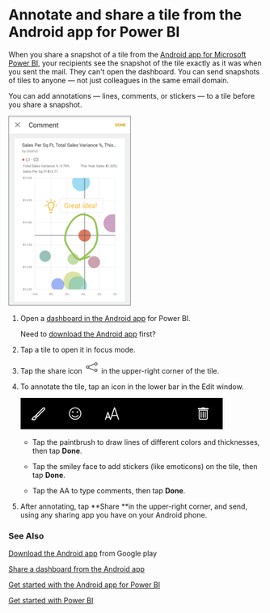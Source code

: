 ﻿<properties 
   pageTitle="Annotate and share a tile from the Android app for Power BI"
   description="Annotate and share a tile from the Android app for Power BI"
   services="powerbi" 
   documentationCenter="" 
   authors="pcw3187" 
   manager="mblythe" 
   editor=""
   tags=""/>
 
<tags
   ms.service="powerbi"
   ms.devlang="NA"
   ms.topic="article"
   ms.tgt_pltfrm="NA"
   ms.workload="powerbi"
   ms.date="10/14/2015"
   ms.author="v-pawrig"/>
# Annotate and share a tile from the Android app for Power BI

When you share a snapshot of a tile from the [Android app for Microsoft Power BI](https://support.powerbi.com/knowledgebase/articles/577773), your recipients see the snapshot of the tile exactly as it was when you sent the mail. They can't open the dashboard. You can send snapshots of tiles to anyone — not just colleagues in the same email domain.

You can add annotations — lines, comments, or stickers — to a tile before you share a snapshot.

![](media/powerbi-mobile-annotate-and-share-a-tile-from-the-android-app/PBI_Andr_AnnotatedSm.png)

1. Open a [dashboard in the Android app](https://support.powerbi.com/knowledgebase/articles/608316) for Power BI.

	Need to [download the Android app](http://go.microsoft.com/fwlink/?LinkID=544867) first?

2. Tap a tile to open it in focus mode.

3. Tap the share icon ![](media/powerbi-mobile-annotate-and-share-a-tile-from-the-android-app/PBI_Andr_ShareSnapIcon.png) in the upper-right corner of the tile.

4. To annotate the tile, tap an icon in the lower bar in the Edit window.

	![](media/powerbi-mobile-annotate-and-share-a-tile-from-the-android-app/PBI_Andr_AnnotateBar.png)

	-   Tap the paintbrush to draw lines of different colors and thicknesses, then tap **Done**.

	-   Tap the smiley face to add stickers (like emoticons) on the tile, then tap **Done**.

	-   Tap the AA to type comments, then tap **Done**.

5. After annotating, tap **Share **in the upper-right corner, and send, using any sharing app you have on your Android phone.

### See Also

[Download the Android app](http://go.microsoft.com/fwlink/?LinkID=544867) from Google play

[Share a dashboard from the Android app](https://support.powerbi.com/knowledgebase/articles/608337)

[Get started with the Android app for Power BI](https://support.powerbi.com/knowledgebase/articles/577773)

[Get started with Power BI](powerbi-service-get-started.md)

